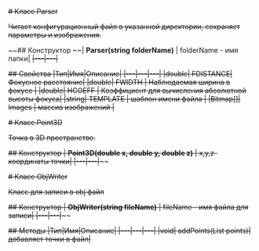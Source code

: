 ~~# Класс Parser~~

~~Читает конфигурационный файл в указанной директории, сохраняет параметры и изображения.~~

~~## Конструктор
~~| **Parser(string folderName)** |  folderName - имя папки|
~~|---|---|~~

~~## Свойства
|Тип|Имя|Описание|
|---|---|---|
 |double| FDISTANCE| Фокусное расстояние|
 |double| FWIDTH | Наблюдаемая ширина в фокусе |
 |double| HCOEFF | Коэффициент для вычисления абсолютной высоты фокуса|
 |string| TEMPLATE | шаблон имени файла |
 |Bitmap[]| Images | массив изображений |~~

~~# Класс Point3D~~

~~Точка в 3D пространстве.~~

~~## Конструктор
| **Point3D(double x, double y, double z)** |  x,y,z-координаты точки|
|---|---|~~~~


~~# Класс ObjWriter~~

~~Класс для записи в obj файл~~

~~## Конструктор
| **ObjWriter(string fileName)** |  fileName - имя файла для записи|
|---|---|~~~~

~~## Методы
|Тип|Имя|Описание|
|---|---|---|
|void| addPoints(List<Point3D> points)|добавляет точки в файл|~~
